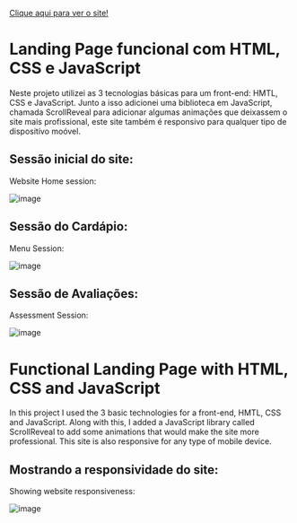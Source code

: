 <a href="https://fancy-travesseiro-5f2cff.netlify.app/" target="_blank">Clique aqui para ver o site!</a>

<h1>Landing Page funcional com HTML, CSS e JavaScript </h1>
<p>Neste projeto utilizei as 3 tecnologias básicas para um front-end: HMTL, CSS e JavaScript.
Junto a isso adicionei uma biblioteca em JavaScript, chamada ScrollReveal para adicionar algumas animações que deixassem o site mais profissional, este site também é responsivo para qualquer tipo de dispositívo moóvel.</p>

<h2>Sessão inicial do site:</h2>
<p>Website Home session:</p>

![image](https://github.com/DevGustavoGantois/Restaurante-Site-Responsivo/assets/123424700/1eba9059-de50-439e-987f-33aef8642408)

<h2>Sessão do Cardápio:</h2>
<p>Menu Session:</p>

![image](https://github.com/DevGustavoGantois/Restaurante-Site-Responsivo/assets/123424700/eef5adf0-5c95-4b63-bcc3-5334314691c4)

<h2>Sessão de Avaliações:</h2>
<p>Assessment Session:</p>

![image](https://github.com/DevGustavoGantois/Restaurante-Site-Responsivo/assets/123424700/601f2fc6-f872-473e-91e1-3073d97d50e0)

<h1>Functional Landing Page with HTML, CSS and JavaScript </h1>
<p>In this project I used the 3 basic technologies for a front-end, HMTL, CSS and JavaScript.
Along with this, I added a JavaScript library called ScrollReveal to add some animations that would make the site more professional. This site is also responsive for any type of mobile device.</p>

<h2>Mostrando a responsividade do site:</h2>
<p>Showing website responsiveness:</p>

![image](https://github.com/DevGustavoGantois/Restaurante-Site-Responsivo/assets/123424700/78e3a8d2-b5fd-46ed-9f78-b5b113490b5f)

